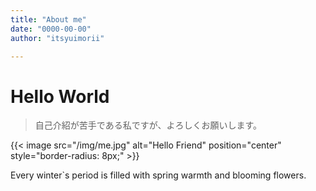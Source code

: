 ```yaml
---
title: "About me"
date: "0000-00-00"
author: "itsyuimorii"

---
```


# Hello World

> 自己介紹が苦手である私ですが、よろしくお願いします。

{{< image src="/img/me.jpg" alt="Hello Friend" position="center" style="border-radius: 8px;" >}}


Every winter`s period is filled with spring warmth and blooming flowers.